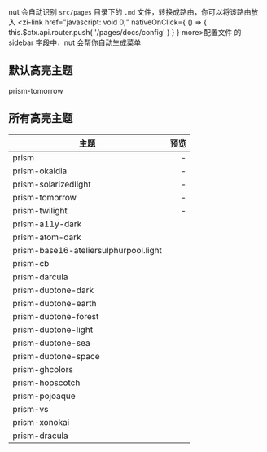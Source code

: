 nut 会自动识别 `src/pages` 目录下的 `.md` 文件，转换成路由，你可以将该路由放入 <zi-link href="javascript: void 0;" nativeOnClick={
  () => { this.$ctx.api.router.push( '/pages/docs/config' ) }
} more>配置文件</zi-link> 的 sidebar 字段中，nut 会帮你自动生成菜单

## 默认高亮主题

prism-tomorrow

## 所有高亮主题

| 主题                                  | 预览 |
| ------------------------------------- | ----:|
| prism                                 |    - |
| prism-okaidia                         |    - |
| prism-solarizedlight                  |    - |
| prism-tomorrow                        |    - |
| prism-twilight                        |    - |
| prism-a11y-dark                       |      |
| prism-atom-dark                       |      |
| prism-base16-ateliersulphurpool.light |      |
| prism-cb                              |      |
| prism-darcula                         |      |
| prism-duotone-dark                    |      |
| prism-duotone-earth                   |      |
| prism-duotone-forest                  |      |
| prism-duotone-light                   |      |
| prism-duotone-sea                     |      |
| prism-duotone-space                   |      |
| prism-ghcolors                        |      |
| prism-hopscotch                       |      |
| prism-pojoaque                        |      |
| prism-vs                              |      |
| prism-xonokai                         |      |
| prism-dracula                         |      |
